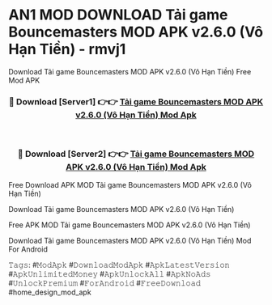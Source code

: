 # AN1 MOD DOWNLOAD Tải game Bouncemasters MOD APK v2.6.0 (Vô Hạn Tiền) - rmvj1
Download Tải game Bouncemasters MOD APK v2.6.0 (Vô Hạn Tiền) Free Mod APK

<div align="center">
<h3>🔴 Download [Server1] 👉👉 <a href="https://apk-comot.site?title=Tải_game_Bouncemasters_MOD_APK_v2.6.0_(Vô_Hạn_Tiền)">Tải game Bouncemasters MOD APK v2.6.0 (Vô Hạn Tiền) Mod Apk</a></h3><br>

<h3>🔴 Download [Server2] 👉👉 <a href="https://apk-comot.site?title=Tải_game_Bouncemasters_MOD_APK_v2.6.0_(Vô_Hạn_Tiền)">Tải game Bouncemasters MOD APK v2.6.0 (Vô Hạn Tiền) Mod Apk</a></h3>
</div>


Free Download APK MOD Tải game Bouncemasters MOD APK v2.6.0 (Vô Hạn Tiền)

Download Tải game Bouncemasters MOD APK v2.6.0 (Vô Hạn Tiền) 

Free APK MOD Tải game Bouncemasters MOD APK v2.6.0 (Vô Hạn Tiền) 

Download Tải game Bouncemasters MOD APK v2.6.0 (Vô Hạn Tiền) Mod For Android

𝚃𝚊𝚐𝚜: #𝙼𝚘𝚍𝙰𝚙𝚔 #𝙳𝚘𝚠𝚗𝚕𝚘𝚊𝚍𝙼𝚘𝚍𝙰𝚙𝚔 #𝙰𝚙𝚔𝙻𝚊𝚝𝚎𝚜𝚝𝚅𝚎𝚛𝚜𝚒𝚘𝚗 #𝙰𝚙𝚔𝚄𝚗𝚕𝚒𝚖𝚒𝚝𝚎𝚍𝙼𝚘𝚗𝚎𝚢 #𝙰𝚙𝚔𝚄𝚗𝚕𝚘𝚌𝚔𝙰𝚕𝚕 #𝙰𝚙𝚔𝙽𝚘𝙰𝚍𝚜 #𝚄𝚗𝚕𝚘𝚌𝚔𝙿𝚛𝚎𝚖𝚒𝚞𝚖 #𝙵𝚘𝚛𝙰𝚗𝚍𝚛𝚘𝚒𝚍 #𝙵𝚛𝚎𝚎𝙳𝚘𝚠𝚗𝚕𝚘𝚊𝚍 #home_design_mod_apk